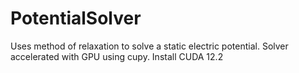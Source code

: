 # PotentialSolver
Uses method of relaxation to solve a static electric potential. Solver accelerated with GPU using cupy. Install CUDA 12.2  
